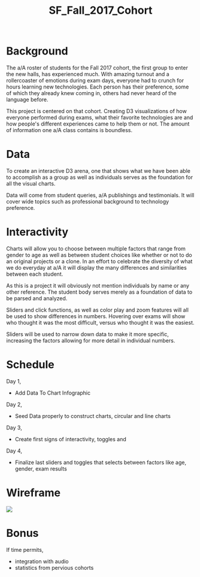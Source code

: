 
<h1 align="center"> SF_Fall_2017_Cohort </h1> <br>

# Background
The a/A roster of students for the Fall 2017 cohort, the first group to enter the new halls, has experienced much. With amazing turnout and a rollercoaster of emotions during exam days, everyone had to crunch for hours learning new technologies. Each person has their preference, some of which they already knew coming in, others had never heard of the language before.

This project is centered on that cohort. Creating D3 visualizations of how everyone performed during exams, what their favorite technologies are and how people's different experiences came to help them or not. The amount of information one a/A class contains is boundless.

# Data

To create an interactive D3 arena, one that shows what we have been able to accomplish as a group as well as individuals serves as the foundation for all the visual charts.

Data will come from student queries, a/A publishings and testimonials. It will cover wide topics such as professional background to technology preference.

# Interactivity

Charts will allow you to choose between multiple factors that range from gender to age as well as between student choices like whether or not to do an original projects or a  clone. In an effort to celebrate the diversity of what we do everyday at a/A it will display the many differences and similarities between each student.

As this is a project it will obviously not mention individuals by name or any other reference. The student body serves merely as a foundation of data to be parsed and analyzed.

Sliders and click functions, as well as color play and zoom features will all be used to show differences in numbers. Hovering over exams will show who thought it was the most difficult, versus who thought it was the easiest.

Sliders will be used to narrow down data to make it more specific, increasing the factors allowing for more detail in individual numbers.

# Schedule

Day 1,
* Add Data To Chart Infographic

Day 2,
* Seed Data properly to construct charts, circular and line charts

Day 3,
* Create first signs of interactivity, toggles and

Day 4,
* Finalize last sliders and toggles that selects between factors like age, gender, exam results

# Wireframe

<img src="https://res.cloudinary.com/lopopoa2/image/upload/v1512431258/Fall_2017_Infographic_e2bc43.png">
<br>


# Bonus

If time permits,

* integration with audio
* statistics from pervious cohorts
